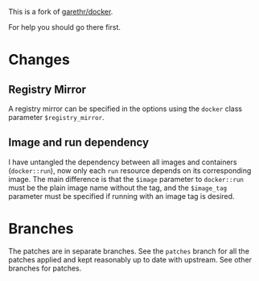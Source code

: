 This is a fork of [garethr/docker](gitlab.com/garethr/garethr-docker).

For help you should go there first.

# Changes

## Registry Mirror

A registry mirror can be specified in the options using the `docker` class
parameter `$registry_mirror`.

## Image and run dependency

I have untangled the dependency between all images and containers
(`docker::run`), now only each `run` resource depends on its corresponding
image. The main difference is that the `$image` parameter to `docker::run`
must be the plain image name without the tag, and the `$image_tag` parameter
must be specified if running with an image tag is desired.

# Branches

The patches are in separate branches. See the `patches` branch for all the
patches applied and kept reasonably up to date with upstream. See other
branches for patches.
